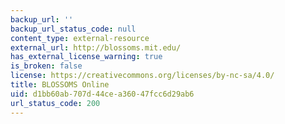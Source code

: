 ```yaml
---
backup_url: ''
backup_url_status_code: null
content_type: external-resource
external_url: http://blossoms.mit.edu/
has_external_license_warning: true
is_broken: false
license: https://creativecommons.org/licenses/by-nc-sa/4.0/
title: BLOSSOMS Online
uid: d1bb60ab-707d-44ce-a360-47fcc6d29ab6
url_status_code: 200
---
```

